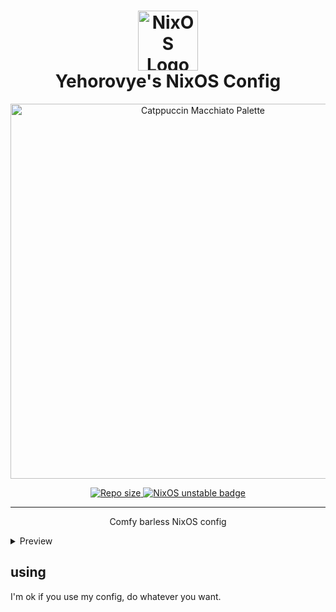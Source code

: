 <h1 align="center">
  <img src="https://raw.githubusercontent.com/NixOS/nixos-artwork/master/logo/nix-snowflake-colours.svg" width="96px" height="96px" alt="NixOS Logo" />
  <br />
  Yehorovye's NixOS Config
</h1>

<p align="center">
  <img src="https://raw.githubusercontent.com/catppuccin/catppuccin/main/assets/palette/macchiato.png" width="600px" alt="Catppuccin Macchiato Palette" />
</p>

<p align="center">
  <a href="https://github.com/yehorovye/nixos">
    <img src="https://img.shields.io/github/repo-size/yehorovye/nixos?color=ea999c&labelColor=303446&style=for-the-badge" alt="Repo size" />
  </a>
  <a href="https://nixos.org">
    <img src="https://img.shields.io/badge/NixOS-unstable-blue.svg?style=for-the-badge&labelColor=303446&logo=NixOS&logoColor=white&color=91D7E3" alt="NixOS unstable badge" />
  </a>
</p>

---

<p align="center">Comfy barless NixOS config</p>

<details>
<summary>Preview</summary>
<img src="https://furry.is-from.space/r/ss_20250617_222048.png" />
<img src="https://furry.is-from.space/r/ss_20250617_224834.png" />
</details>

## using

I'm ok if you use my config, do whatever you want.
